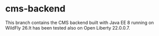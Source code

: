 # cms-backend

This branch contains the CMS backend built with Java EE 8 running on WildFly 26.It has been tested also on Open Liberty 22.0.0.7.
